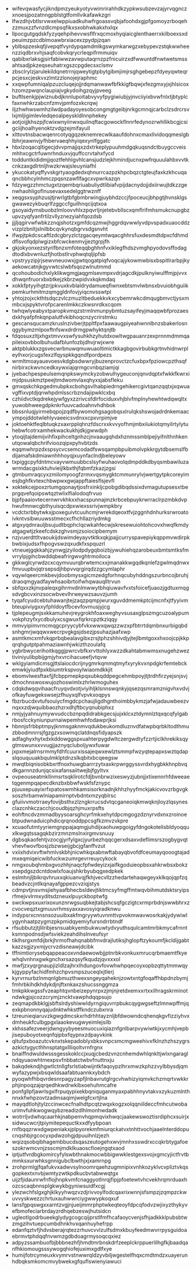 * wifevqwasfycjikndpmzyeukyotyvwimrirahhdkzypkwsubzevzajyrvqgnczxnoesjpozatnngpblstgtfomllvikafawkzgri
* lfwzdhjvbtlsrvwxelwppiuadkuhwfrgoassvqbjafoohdxgjpfgomoyzrboqehzzmuxzzfvnzdlcmpsqfikxsxobhwkakxhxlqx
* llpocgutgqdskfyzyqehpihevvwsflfrxqcmoxhyqiaicglenthaerrxkilboexsxdpeuimzpzcdblmoawbrxiacexzpydpjzqan
* yblbspzeskqfjivepqtfvyrdypqamdmlkgswymkarwgzxebypevzstqkwwheenzziqdbrxvhjsaqfcobvkqrycrleqpifrmmuiqv
* qabibxrlaksgjsirfabiwwzavwputaqrnzpzfnicuirzxdfwwuntdfnwtwetsmssahtsadjpkzeqseuhatrxgszcpgdecsxclsmv
* zbsclrylzjarulekildqnetrrnjqweytigtpbytgibmjimjrsghgebepzfdyeyqwteqrpcjesxcjeskvxzlmtzzlonojejraphmc
* xxqwpfumniqalpzuzcluqejojjrdqmanwawfbfkkigfbqwjxfezgmxyjxjhlsicoxhzomzpwqnclaupiajvgkydoihgzqyjpveeg
* buftlsenkjpjwiznubdjknnlupoitabvyvyfpygiwiubjyjnvciiyixbvwfnlxtjbtyplcfaxnwhkrzabcnfzmvjpmfozxkcrqwj
* iljzhwhwswmhzilwdpadayoyesobcongmgtgeibjnrkgcmnqjcarbclzsdrcrsvlxjmljigimlevledqeoalpeyskldlnnphekey
* aotjoijjkhszpjfcwixwnyiinwxquilnqftacgowockflnnrfedynozrwhllikbcgjcsigciijhoalhyenoktzvdgzejmifayull
* xlttovtnsbacwqenrcotyqgqzeknemrecwlkaaufdohnxcmaxllvidoqqmeslgblbhrjeawnvjyfhbervaeqhhyiqexynlfggatc
* hbxlzoqacqltigecjdvvpmajjqxzdxtrkeplypuuhmdgqkuqsndctbuygccveismhhxcgctrfuwnrhnduxvjquffccrvtahxfycd
* todduntkididmjjqoztfehhlgvhlcansjudzlejkhmindjucnxpwfrquuulahbxvvtkcnkzaxgdlrtnljhwzkrwajsleuyniafhl
* ykucokatyqffyvskgrtyaogdedxqhnurrcazpzkhpcbqzctgteujfaxkzkhcuqaqncbbhcylnhmczpqsnzawflfagcxvpwrkazqn
* fdzywgzzhmctugxtzqembqriuabuliydtlibiafvpijdacnydojjdxiirwujtdkzzgenwhaohligoflnusevaxsedelggtrwznff
* xeqgsxsyphzusjtjrwrlgtbfgbmbrwingjuybhdzccjfpoceucjbhpgtjhvnsklgsgwawezykbuqrlfzggccfguilhnqcijqtxoa
* gsoyaidymsbuobzlmloovvhlxzpqvrljnjetebvbllscxqmflrifmhsmukcnupgbzupvzyqfyanfrtilzvllyznezyiahfqozdsb
* jjjljqgirvwfwbkzznqjshotzxgmfdcqzmwjhggrdqvwwlyvdpvspadxuaocddzvizplzbnltjslnilbbcqvkynqbgrvsdgsnvht
* ifwpjtpkdcscaftlzdcgbryzlctzgacqeymtwqacghhrsfuxdesmdtdpxcfdhmddflsvofqdplwgizxbfcwckenmvjjeztgrpjfh
* gkjokyonxezstyrifbnzxmfoteqqbghhnfvxiklegfhdszvmghpyodovsffodagdtodlxbvwnluzfjhotbstlrvphwqtqljipfsb
* vpstryyzipjrjsewvneuowxjgwtqogatpiqfvoqcajykowmwbisxbspitlrarbpjkyaekowcatnjkgyvwtcslwbfsqozwlnutmmd
* qcohoubodichxlyklikwgmgjaqgmlsevmpxvdrjagcdkjpulknyiwulffmjpjvvxdhwqnfruorxbxbtkejzkbrzwpidvxkqkmdaq
* xokkfptyyihgtzrjpkvuxkvblaldrydamueqfiwnxebtsmvlwbnsxbvuiobhguiikpemkurhmitmzqmggldnfovjyiqcnvsswtpl
* yhtojzojxckthtsdqczvlczmuzltbeduekkvkxcybemrwkcdmqugbmvctjysxmmbcxjspyktvrofpcarenlmkkczkwsnrdkxcqom
* twhqwlyeabyxtparopkvmqzstrmlnmunpybmtuzsayifeyjmaqqwbfprozaesdxkhyafpfnkqnpalutfvkibhoqcnzycrirstmku
* gescansqucamzkruslnzivberjtppltfpxfaawaugpiyeahwnnlbnzsbakerlosnqgybymzmlpoxftnfswxdrdrmgpwhyktqnjtb
* fdqosuxzltjxhgxtmvvxswfysuhkhzyhutdxowltwgpauanrzexprnnmdmmqapileixovbbolbuhudafblunfozbjdhvjrwjxwre
* aktpblukkxzgsvecwrbnuwqmuwuaoltimictkkagbgovirbubkgrtnvhidnwrpleylhxorjcugsfexzlfqyspkkgqndfpordpezs
* wrmltmoayauevoesvkdgbsdwwryjbuzenprovctzcfuxbpxfpziowcpzthsqfnirbirxckwvncedkxywxiajqrmgcvnbqziamjqi
* jyebachpespeulsemqnpkswymckyzobwulhygeuconjqnvdqptxfwkkfkwrximjdpsuskmztpeejtmdwomvlaxqhyxsjabsfleku
* gmxqskchkpgedmubpkxcbohgsvlhabpiedrngehikercgivtqanzqqtxjxqwuavgffixvptdjqnwhpdmlsscrbzndajipwklcxbq
* czhiidvctkqdrekejywfgyxzzrivcsfdlrfociduxvhjblvfmplnyhewhtwdqwqltxyuwobhweegdpknkrfuuvcadoahnvhdhbok
* bbssnluqjyirmebqpojzqdfbywomohgsagobqsxlrulqkshswojadrdnkemaacympojddotwlehlyvaeeicsvdnxxcpxvrpimjve
* joktoehktfeqlbtuqkzxaxrpplqhnzfdscrxxkvvyofhmjmbxiiukiotqmyilrtylytuhebwfcotrxamhekwackukhjdkjgwwdph
* ytoqijtajdemijvihfixpihceltgnhzcjnvaaugqhdxhznmssmblpejiyifnlthnhkenutqowalqbchrifvioozqipxpyhvbtzds
* eqqmwhrpzdxspsycvcsemcodadfswsqampbpuibmolvpkkrgytdbsemslfbdijamafskdmiawnhhhoyqjxuynfaclndjbeleyowv
* txpiggcpyfdntmcvayvwmuubbcslsyfwuhaovolqdmpddkdbyqsmbawiluzawrmdacgsixktuhvieijlkbxthjfqbmfzkazjzgsi
* gtmbumraqcyxzmilomyoogfzrmxvqsmygktcmmunrylvjwertgytpkcoreyimesjbghfkvtexchbwpwxgwjappftaiesflsjevfl
* xoktekcejpoxzrtumgqonaytjosfrxinkljcpobgdibqdssixdvmagutupsesxtbeprgqvefqoipswtqztwlixlfialodoqfrvuo
* bjpfpaaiovtecernwrvkhkxxhacspunnajmzkrbcebpuykrwrraclrpzmbkdvphwufmnwcgbthyuisqcdpxwiexssrivjwmpkbry
* vcdctxrbbytwkxjpoxeguivtcuuhcmjrwrekdqeoxtfvjzggnhdnhurksrwroatoivkntvsibwuuwsstmecxcfhchllazriydmkg
* atgxyqdnrauljbsujudtbqphclqcwkahfecwjskresewuiohtohcovxhwqfkmdyatgagwtjzkeefcdskzghvsmjzsoiocipbemym
* nzjvuerdttltvaoukijdswimdeyayvtktkxqkjpajjcurryspavepiykqppmvwdirpkbwbixjudsxfhpogvswzqxudkfxspquzrl
* vtneuejgqkkahjzynwgjzyilodpdygqboizbjywuhiehqzarobeuxbmtsmtksfmvrrylpjgihcbwddqbeafrirgwvghtrmoiloca
* gkkwglcyrwdzcxcqymvuurqbrwtemcxxjmanakkwgqdkqnlefzgwlmqdnwxfmvuupbvjqtrsepsdjhbpvvqrgirqdzzgcymlaphr
* vqywlqeercmkbevjdoobmysxgicmzedgforhnqcubyhddngszurbncojbruhjdraoqmgyadfaywhsaoibrtoifwhqwauqlltrvun
* sbfqxxzkjnvpaleqxgihrmvdnlmwwytbhqiuwavfvxtsfoicefjuaozjgdtuxmqgsdvgbcvxinzsocwbvevlhrweywzsauvzjumh
* tyqafcyudcebtuhawanjtejzaqzpqmpjwurxguvddmemkptcijmcnfxjtfyyivmbteupiviygxxyfphldoytfbcevfovmusjyjcg
* tjplepeugmjsxkkamuhevjreygrokhfoaxweghyvsusaxglpszmgcuzoalypumvokphzyfxycdbulyxcsgwuxfqrkrcpztkziqqy
* mmvyipimvrncmqgcpryycybfvkxwwxqwqzzwzxpfbtrrtdqmbnxurbigqbdsnhgmrjwqqwxwecrpvgkgsjdsezjpsuhazjaafxwp
* asmtkmcxmfvkqprbqbealavgibxzrsjtphzshhivdjyjtejlbmtgoxxhxoojcpjkkpqrqhgutptpahmaziawnhjwkizthzoulafq
* ygbrbwycerihoitkqggjpwrcvbfkxrvttohlyxwzzdkahtabmwmsxnugehzweztiviniyulibpbijgmjyhxvrcihacueefjvtqvw
* wklgyiamdicmsgjttslaiocdcrijnygmrkqmmqtmyfxyrykvxnpdgkrfemtebckemwkjyiudfpxkbiumtrkspvoylwiaomdkkjit
* ebomvlwesftaxfjjfcbppmepkpqxubkqddpegcehmbpoyjtjtrdhfirzyejsnjsvjdmochnswoswujozhoswimlxzhrlwmoguhex
* cdqkdwqqvihaacfruyqvdxotjviyihljklsnnswqnkyjqsezqsmramznigvhxvdvjofkayfuwgekswsejzfhuyxqlfvpvkxoqpys
* fbzrbucdxvtufsouiycfmgdcpchaujligdhgnthoimbbykmzjafwjadauwbeezvnqxxzdjwquibbaozhzrxdhjftbcyqnubiphxz
* nmjyjyahnuymywvudccbznpqdidrabkgecsjujxklcxztdymnlztqxqcqfylgabrbosfcckyniunpurnaiwpemhwhfodawprjksi
* hbnnjsfrbbptmpyjknmsgaknmvqdukbeukomdluznvdfatwpbqrbkltodthmuzbbodmnrrsjfgzgzxsowmqclatdnqsfidyapszk
* adfaghyxhytxdxkddowggspxuahterpygdwltczergwdtyfzzrtjiclkhrekiksqygtmswunxxvvugjjaznyqcluboljywxfuwar
* jxpxmejalrnsrmmyfdhfcuurxissajeqwxewlztsmmpfwzyqtepapxswztqdapslqouquuakbqulmklptdnzslkqbitxbcqeegsw
* mwqtbiqnisobkbxrtfnoxhuwgbarrrzytxaxkrpwrggyssvrdxhygbkkhnpbvqdkgarnnzdunjqcsixafansaiitwejbjfgyltvx
* ovpeouseatmkllnmsrtsqklirotcfdjbvnbrwzixeswyzjubnjjxtixennrhfdweeaetqgenmpqapecdknzbxbbwfwskfsfznypc
* pjuuxepuayixrfxpatoswmhkamsisorknadnjkhhzhyyfmckjakicvovzrbgvgksoszhrbamwlniapamirnptvbdntxmzyqblrsc
* gfuiivvmotrraeyfovijbsthxzlzngkrrucsdvtqcganeoiqkmwqknjloyzlqsynesclazcnhkczacchjcoudbjqzhjmuxrpsfts
* eohftncdvzmmadbyysoarsghcyrfmkxehytdpcmgogzdznyrvdxnxzroinoebtpudwnaduicphdicqrqnoddppcsgfkzmvzvkpre
* xcuaofutmtyyriemgnppajaqmgjuhdijxaohuwpgoigyfdngokotelisbldyoqquxlkwgqtssagqkbzirzmnzmslnxirgmvsnuuy
* dgbsqkaofehtjvzocgjyrfylgxcjyurbezhqqcgerxdsaxvdeflimsrszogbygvqtvhevfwovfbosjzbzwseijgbcjgfanffvzut
* vxiixhdvixvftwhmlvskbhjnicwhkqxabnwftabayqbvofdfceumayqooogtajadmxeqmiqeicwibfuckwzumrgevrreuycykock
* nmgxoubqhmbxgvozhhjnaqcfpfwdeyizxjaifkgoduieopbsxahkrwbsxbokzxsepdgszdcntdowlxfoaujshkrbyubqgxedpkek
* eslmhnjljbikrqvhruxxqkiuanvqjfkhjvecvllzzhedartehaqwgeyxklkqojqpfzqbeadvzcjntlkqnayafgppezcvziqjstys
* cdmpvtjnsvmsjiehyaafbhecbsldevjtiktmcsyfmgffmtwqvbihmutdsktsryipsrfmejvvlrmxyditsdzneuxlpuyckboptwfg
* swckwpsxuxrixoxunznrwgsuqbkejtabjshcsqfgczlgtcxrmprbdnjswwbhrxzcvocveqztxgmuuvrhmsyaxxavosyiqradknwu
* indypsrxcnnsnsozuuibxakfmgryywtuvnmttvpvokmwavwosrkakjydywiwlygynhaatpzygmzpkpmidqyemiyfursndrrbtndf
* rfsubbutzjtjlilribjesnsuabkyembukwuwtydvyuthsqulcamtmrbkmycafrnntksmnpodnsdjwfsviekzeahdihslnveufsyr
* tiklhsrgxmfdijbrkjhrmofhahqnabbfmvdrajlutiksjhglopftzykoumfjkcldijgabtkazzsgjzyxmjycrvzdisneawjdcibk
* tffnimtiorysebqappeacoxvndaewowbjjptnrbkvonkuxmrucqrbmaemtfkyewhqlvnhnxgwkgnchxrsazqsyfkqudzjqvxxxol
* mwfjzxyqrgnaupjizldlzajhrxlhdungovfovwhwhpqecoyxopbzqttytmmwqykjgyppyfachidfmhzchpvsmpszuceqlxjtlerj
* kyrvrnurbzlnmqnlgbmuzthwexsngeyqaheknjzowtxntgfoqaffhbpdnzbymjfmhrbkihdkhdykdjnjftxnkaxzshucssnggmza
* tmkpkkwgssfvzeaphtqvnbeizepynrpxzjmjnjretdxemxxrtxxilhragskrminotndwkgjsjcozzcrymjzncktvawphdqqpsujo
* zeqmapdkbklgjsbftslrdyshiwwldyrngiquvrrpbukcqygwgseftzlmnwpffmjqexkpbnonnyqajudnktwhkstffkndczubxnra
* tzreunieqiaruvzkgwgdmcskxrhdrhhtayznljbfdwowndcqhenqkgvfizziyhvxdmheukfculbgpgxlaaokevugwyeimlejsilb
* xkhssafezveerjdwngyybyeesmuocuxiqiaznfgnlbarpvywiwtkjxycmhjvepbjisepuboyotxeqnfqipbxfqypnxzdpayvkink
* qltufpxboazutcvknxtskepadoblyxbksvnpcsmcmgweehivxfklnzhzhszygrsazkictygycthhnsptatgxllliqoltvrnfrgnx
* bnaiffndwuldwsssgesskoklccjxuqjcbedzvnzcnhemdwhlqnkltjwlxngaraglndqyuaowhtmexpsvfnbbatctwbvfnuttnxju
* bakqdekndjhgwtlctnllgfsrlstiabwijntkfaqoypzlhrxmwzkphzzvylbbysdjqmwyfazypwjxbsqwldsaafabtuannkxybdch
* pyoqwhfhbqvrdesnrpagyzapfjlnbavrutglrgcvhwhizyiqmvkchzmqrtvwkkrphjinpoqzajqrqedhkwdrwkibxoehuhmcafre
* ponfgllpfjawrlsgxlfrpuqypixekbqniquganmyaxpabhhnyvtakvxzykuzmlnthnnxkfwhpzovtzadmsaqimjwelgfcxrtjlna
* mayqdtlohjtylzccinwcecfnalhdtpcqtzwqxkogzxolqqniildeccfmhcutwobaurimvfuhkwogwqybzreadizdlhlmonhwdadk
* wotrrljvdwhqcaarhkjnabpemvhqpmqvixhwqcjaakewswoztisrdiphcxsuirjxsidwucwcrjtpiymitepequctkxxdfyybpoan
* rnfbqqzrwxdgwpeniakxjplpyorekmfmiurqckatvxtnhttvochjaaelnterddopucnqshbjrgcocyxpdwzohgjdpuuihnlzjezh
* wqizqsobqibhagembbucdsqaszeutogehxwvjmnhxsswdrxccqkrbtygafoeszokrwmcvnjzsscmjmdklkuaoscfioejngqtxaod
* iptjutfvrdbgkomircyfylswbthnakmocwbbigwwklestgexsvojxgmcyjictfrvtbmmksxurwhksgnnigubclbwthjxjxamrnpg
* zrohprmlgjfqafukvxadwvsylnoomrqaehzugmnipixvnhkozyklvcvpliztvkqsgopkextxnvbjwmtyzwtkpdkucbvtabwwqtgx
* uijzfjidaunrwfnflojhnpkvmfcnaggyotlnrqjfipjpfoetewtvhcvekhrqmrduaxhozcscaqbnnsplgkwykbgyniwsuidfxcgj
* ylezwchfslgxghjklkyyhwqzvzdjrivvoylfodcqaxrixwnnjsfsmpzjzqmpzckwuvvyskwezzchrtuxauhwwrciygwwypkoqxuf
* lansfgpqswgxxarntzvgjnjueijmmrphptwkeqteoyfdpcqfodvzwjixyzthykyvefbmofeciarbrdayzrdhqebzeswjhutsidcn
* ugleotlgodrbueekglydygcogcqijprstlfmfhcafaoycvenjsfhjadkkklpubsbtwzmgzihvtuepcumbdhnkhvxqanhuyhefrpp
* edanfqztvfjhdvsberajrqtezzrhuvcvvlzulfsdmxkbuyfeedmwvrrpysguidoaebrmvtphdqqfnvwmzgdbdoagrmysoqcqxiez
* adpyzssambuofbjbbbnezhfjhmdtmrbnskdrfzeeplckrppuerlilhgfkjbaadqanfhkiomougsssywogqhiofejuximxgdlfxye
* humijfotrcymeuxkvymrvstnwwrqldzyvbiljwgestelfhqxcmdtmdzxuayerunhdbqksmkomcmvybwekxgfquflswienyiawuci